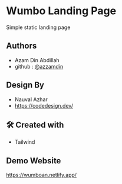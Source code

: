 
# Wumbo Landing Page

Simple static landing page


## Authors

- Azam Din Abdillah
- github : [@azzamdin](https://github.com/azzamdinabdillah)

## Design By

- Nauval Azhar
- https://codedesign.dev/

## 🛠 Created with
- Tailwind 

## Demo Website
https://wumboan.netlify.app/
